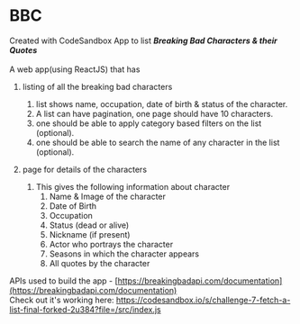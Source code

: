 # BBC
Created with CodeSandbox
App to list
 ***Breaking Bad Characters &amp; their Quotes***\
\
A web app(using ReactJS) that has

1. listing of all the breaking bad characters 
    1. list shows name, occupation, date of birth & status of the character.
    2. A list can have pagination, one page should have 10 characters.
    3. one should be able to apply category based filters on the list (optional).
    4. one should be able to search the name of any character in the list (optional).

2. page for details of the characters 
    1. This gives the following information about character
        1. Name & Image of the character
        2. Date of Birth
        3. Occupation
        4. Status (dead or alive)
        5. Nickname (if present)
        6. Actor who portrays the character
        7. Seasons in which the character appears
        8. All quotes by the character

APIs used to build the app - [https://breakingbadapi.com/documentation](https://breakingbadapi.com/documentation)
\
Check out it's working here: https://codesandbox.io/s/challenge-7-fetch-a-list-final-forked-2u384?file=/src/index.js

